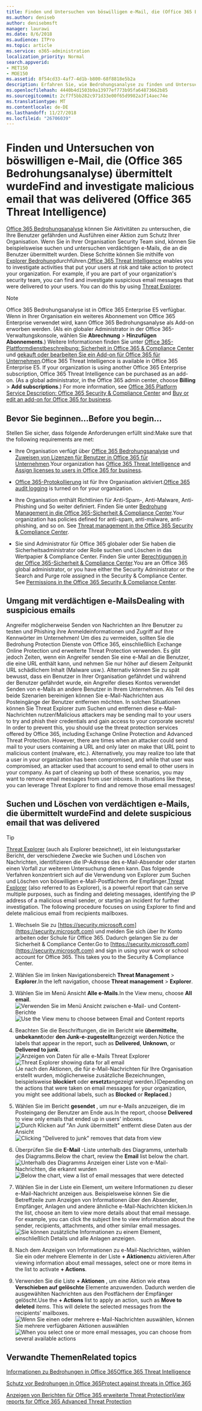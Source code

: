 ```yaml
---
title: Finden und Untersuchen von böswilligen e-Mail, die (Office 365 Bedrohungsanalyse) übermittelt wurde
ms.author: deniseb
author: denisebmsft
manager: laurawi
ms.date: 8/6/2018
ms.audience: ITPro
ms.topic: article
ms.service: o365-administration
localization_priority: Normal
search.appverid:
- MET150
- MOE150
ms.assetid: 8f54cd33-4af7-4d1b-b800-68f8818e5b2a
description: Erfahren Sie, wie Bedrohungsanalyse zu finden und Untersuchen von böswilligen e-Mail verwenden.
ms.openlocfilehash: 4440b4d1503b9a13977ef773b95fa64873662b85
ms.sourcegitcommit: 2cf7f5bb282c971d33e00f65d9982a3f14aec74e
ms.translationtype: MT
ms.contentlocale: de-DE
ms.lasthandoff: 11/27/2018
ms.locfileid: "26706039"
---
```

# <a name="find-and-investigate-malicious-email-that-was-delivered-office-365-threat-intelligence"></a><span data-ttu-id="7cdb5-103">Finden und Untersuchen von böswilligen e-Mail, die (Office 365 Bedrohungsanalyse) übermittelt wurde</span><span class="sxs-lookup"><span data-stu-id="7cdb5-103">Find and investigate malicious email that was delivered (Office 365 Threat Intelligence)</span></span>

<span data-ttu-id="7cdb5-p101">[Office 365 Bedrohungsanalyse](office-365-ti.md) können Sie Aktivitäten zu untersuchen, die Ihre Benutzer gefährden und Ausführen einer Aktion zum Schutz Ihrer Organisation. Wenn Sie in Ihrer Organisation Security Team sind, können Sie beispielsweise suchen und untersuchen verdächtigen e-Mails, die an die Benutzer übermittelt wurden. Diese Schritte können Sie mithilfe von [Explorer Bedrohung](get-started-with-ti.md#threat-explorer)durchführen.</span><span class="sxs-lookup"><span data-stu-id="7cdb5-p101">[Office 365 Threat Intelligence](office-365-ti.md) enables you to investigate activities that put your users at risk and take action to protect your organization. For example, if you are part of your organization's security team, you can find and investigate suspicious email messages that were delivered to your users. You can do this by using [Threat Explorer](get-started-with-ti.md#threat-explorer).</span></span>
  
> [!NOTE]
> <span data-ttu-id="7cdb5-p102">Office 365 Bedrohungsanalyse ist in Office 365 Enterprise E5 verfügbar. Wenn in Ihrer Organisation ein weiteres Abonnement von Office 365 Enterprise verwendet wird, kann Office 365 Bedrohungsanalyse als Add-on erworben werden. (Als ein globaler Administrator in der Office 365-Verwaltungskonsole, wählen Sie **Abrechnung** \> **Hinzufügen Abonnements**.) Weitere Informationen finden Sie unter [Office 365-Plattformdienstbeschreibung: Sicherheit in Office 365 &amp; Compliance Center](https://technet.microsoft.com/en-us/library/dn933793.aspx) und [gekauft oder bearbeiten Sie ein Add-on für Office 365 für Unternehmen](https://support.office.com/article/4e7b57d6-b93b-457d-aecd-0ea58bff07a6).</span><span class="sxs-lookup"><span data-stu-id="7cdb5-p102">Office 365 Threat Intelligence is available in Office 365 Enterprise E5. If your organization is using another Office 365 Enterprise subscription, Office 365 Threat Intelligence can be purchased as an add-on. (As a global administrator, in the Office 365 admin center, choose **Billing** \> **Add subscriptions**.) For more information, see [Office 365 Platform Service Description: Office 365 Security &amp; Compliance Center](https://technet.microsoft.com/en-us/library/dn933793.aspx) and [Buy or edit an add-on for Office 365 for business](https://support.office.com/article/4e7b57d6-b93b-457d-aecd-0ea58bff07a6).</span></span> 
  
## <a name="before-you-begin"></a><span data-ttu-id="7cdb5-110">Bevor Sie beginnen...</span><span class="sxs-lookup"><span data-stu-id="7cdb5-110">Before you begin...</span></span>

<span data-ttu-id="7cdb5-111">Stellen Sie sicher, dass folgende Anforderungen erfüllt sind:</span><span class="sxs-lookup"><span data-stu-id="7cdb5-111">Make sure that the following requirements are met:</span></span>
  
- <span data-ttu-id="7cdb5-112">Ihre Organisation verfügt über [Office 365 Bedrohungsanalyse](office-365-ti.md) und [Zuweisen von Lizenzen für Benutzer in Office 365 für Unternehmen](https://support.office.com/article/997596b5-4173-4627-b915-36abac6786dc).</span><span class="sxs-lookup"><span data-stu-id="7cdb5-112">Your organization has [Office 365 Threat Intelligence](office-365-ti.md) and [Assign licenses to users in Office 365 for business](https://support.office.com/article/997596b5-4173-4627-b915-36abac6786dc).</span></span>
    
- <span data-ttu-id="7cdb5-113">[Office 365-Protokollierung](turn-audit-log-search-on-or-off.md) ist für Ihre Organisation aktiviert.</span><span class="sxs-lookup"><span data-stu-id="7cdb5-113">[Office 365 audit logging](turn-audit-log-search-on-or-off.md) is turned on for your organization.</span></span> 
    
- <span data-ttu-id="7cdb5-p103">Ihre Organisation enthält Richtlinien für Anti-Spam-, Anti-Malware, Anti-Phishing und So weiter definiert. Finden Sie unter [Bedrohung Management in die Office 365-Sicherheit &amp; Compliance Center](threat-management.md).</span><span class="sxs-lookup"><span data-stu-id="7cdb5-p103">Your organization has policies defined for anti-spam, anti-malware, anti-phishing, and so on. See [Threat management in the Office 365 Security &amp; Compliance Center](threat-management.md).</span></span>
    
- <span data-ttu-id="7cdb5-p104">Sie sind Administrator für Office 365 globaler oder Sie haben die Sicherheitsadministrator oder Rolle suchen und Löschen in das Wertpapier &amp; Compliance Center. Finden Sie unter [Berechtigungen in der Office 365-Sicherheit &amp; Compliance Center](permissions-in-the-security-and-compliance-center.md).</span><span class="sxs-lookup"><span data-stu-id="7cdb5-p104">You are an Office 365 global administrator, or you have either the Security Administrator or the Search and Purge role assigned in the Security &amp; Compliance Center. See [Permissions in the Office 365 Security &amp; Compliance Center](permissions-in-the-security-and-compliance-center.md).</span></span>
    
## <a name="dealing-with-suspicious-emails"></a><span data-ttu-id="7cdb5-118">Umgang mit verdächtigen e-Mails</span><span class="sxs-lookup"><span data-stu-id="7cdb5-118">Dealing with suspicious emails</span></span>

<span data-ttu-id="7cdb5-p105">Angreifer möglicherweise Senden von Nachrichten an Ihre Benutzer zu testen und Phishing ihre Anmeldeinformationen und Zugriff auf Ihre Kennwörter im Unternehmen! Um dies zu vermeiden, sollten Sie die Bedrohung Protection Dienste von Office 365, einschließlich Exchange Online Protection und erweiterte Threat Protection verwenden. Es gibt jedoch Zeiten, wenn ein Angreifer senden Sie eine e-Mail an die Benutzer, die eine URL enthält kann, und nehmen Sie nur höher auf diesem Zeitpunkt URL schädlichem Inhalt (Malware usw.). Alternativ können Sie zu spät bewusst, dass ein Benutzer in Ihrer Organisation gefährdet und während der Benutzer gefährdet wurde, ein Angreifer dieses Kontos verwendet Senden von e-Mails an andere Benutzer in Ihrem Unternehmen. Als Teil des beide Szenarien bereinigen können Sie e-Mail-Nachrichten aus Posteingänge der Benutzer entfernen möchten. In solchen Situationen können Sie Threat Explorer zum Suchen und entfernen diese e-Mail-Nachrichten nutzen!</span><span class="sxs-lookup"><span data-stu-id="7cdb5-p105">Malicious attackers may be sending mail to your users to try and phish their credentials and gain access to your corporate secrets! In order to prevent this, you should use the threat protection services offered by Office 365, including Exchange Online Protection and Advanced Threat Protection. However, there are times when an attacker could send mail to your users containing a URL and only later on make that URL point to malicious content (malware, etc.). Alternatively, you may realize too late that a user in your organization has been compromised, and while that user was compromised, an attacker used that account to send email to other users in your company. As part of cleaning up both of these scenarios, you may want to remove email messages from user inboxes. In situations like these, you can leverage Threat Explorer to find and remove those email messages!</span></span>
  
## <a name="find-and-delete-suspicious-email-that-was-delivered"></a><span data-ttu-id="7cdb5-125">Suchen und Löschen von verdächtigen e-Mails, die übermittelt wurde</span><span class="sxs-lookup"><span data-stu-id="7cdb5-125">Find and delete suspicious email that was delivered</span></span>

> [!TIP]
> <span data-ttu-id="7cdb5-p106">[Threat Explorer](get-started-with-ti.md#threat-explorer) (auch als Explorer bezeichnet), ist ein leistungsstarker Bericht, der verschiedene Zwecke wie Suchen und Löschen von Nachrichten, identifizieren die IP-Adresse des e-Mail-Absender oder starten einen Vorfall zur weiteren Untersuchung dienen kann. Das folgende Verfahren konzentriert sich auf die Verwendung von Explorer zum Suchen und Löschen von böswilligen e-Mail-Postfächern der Empfänger.</span><span class="sxs-lookup"><span data-stu-id="7cdb5-p106">[Threat Explorer](get-started-with-ti.md#threat-explorer) (also referred to as Explorer), is a powerful report that can serve multiple purposes, such as finding and deleting messages, identifying the IP address of a malicious email sender, or starting an incident for further investigation. The following procedure focuses on using Explorer to find and delete malicious email from recipients mailboxes.</span></span> 
  
1. <span data-ttu-id="7cdb5-p107">Wechseln Sie zu [https://security.microsoft.com](https://security.microsoft.com) und melden Sie sich über Ihr Konto arbeiten oder Schule für Office 365. Dadurch gelangen Sie zu der Sicherheit &amp; Compliance Center.</span><span class="sxs-lookup"><span data-stu-id="7cdb5-p107">Go to [https://security.microsoft.com](https://security.microsoft.com) and sign in using your work or school account for Office 365. This takes you to the Security &amp; Compliance Center.</span></span> 
    
2. <span data-ttu-id="7cdb5-130">Wählen Sie im linken Navigationsbereich **Threat Management** \> **Explorer**.</span><span class="sxs-lookup"><span data-stu-id="7cdb5-130">In the left navigation, choose **Threat management** \> **Explorer**.</span></span>
    
3. <span data-ttu-id="7cdb5-131">Wählen Sie im Menü Ansicht **Alle e-Mails**.</span><span class="sxs-lookup"><span data-stu-id="7cdb5-131">In the View menu, choose **All email**.</span></span><br/><span data-ttu-id="7cdb5-132">![Verwenden Sie im Menü Ansicht zwischen e-Mail- und Content-Berichte](media/d39013ff-93b6-42f6-bee5-628895c251c2.png)</span><span class="sxs-lookup"><span data-stu-id="7cdb5-132">![Use the View menu to choose between Email and Content reports](media/d39013ff-93b6-42f6-bee5-628895c251c2.png)</span></span>
  
4. <span data-ttu-id="7cdb5-133">Beachten Sie die Beschriftungen, die im Bericht wie **übermittelte**, **unbekannt**oder **den Junk-e-zugestellt**angezeigt werden.</span><span class="sxs-lookup"><span data-stu-id="7cdb5-133">Notice the labels that appear in the report, such as **Delivered**, **Unknown**, or **Delivered to junk**.</span></span><br/><span data-ttu-id="7cdb5-134">![Anzeigen von Daten für alle e-Mails Threat Explorer](media/208826ed-a85e-446f-b276-b5fdc312fbcb.png)</span><span class="sxs-lookup"><span data-stu-id="7cdb5-134">![Threat Explorer showing data for all email](media/208826ed-a85e-446f-b276-b5fdc312fbcb.png)</span></span><br/><span data-ttu-id="7cdb5-135">(Je nach den Aktionen, die für e-Mail-Nachrichten für Ihre Organisation erstellt wurden, möglicherweise zusätzliche Bezeichnungen, beispielsweise **blockiert** oder **ersetzt**angezeigt werden.)</span><span class="sxs-lookup"><span data-stu-id="7cdb5-135">(Depending on the actions that were taken on email messages for your organization, you might see additional labels, such as **Blocked** or **Replaced**.)</span></span>
    
5. <span data-ttu-id="7cdb5-136">Wählen Sie im Bericht **gesendet** , um nur e-Mails anzuzeigen, die im Posteingang der Benutzer am Ende aus.</span><span class="sxs-lookup"><span data-stu-id="7cdb5-136">In the report, choose **Delivered** to view only emails that ended up in users' inboxes.</span></span><br/><span data-ttu-id="7cdb5-137">![Durch Klicken auf "An Junk übermittelt" entfernt diese Daten aus der Ansicht](media/e6fb2e47-461e-4f6f-8c65-c331bd858758.png)</span><span class="sxs-lookup"><span data-stu-id="7cdb5-137">![Clicking "Delivered to junk" removes that data from view](media/e6fb2e47-461e-4f6f-8c65-c331bd858758.png)</span></span>
  
6. <span data-ttu-id="7cdb5-138">Überprüfen Sie die **E-Mail** -Liste unterhalb des Diagramms, unterhalb des Diagramms.</span><span class="sxs-lookup"><span data-stu-id="7cdb5-138">Below the chart, review the **Email** list below the chart.</span></span><br/><span data-ttu-id="7cdb5-139">![Unterhalb des Diagramms Anzeigen einer Liste von e-Mail-Nachrichten, die erkannt wurden](media/dfb60590-1236-499d-97da-86c68621e2bc.png)</span><span class="sxs-lookup"><span data-stu-id="7cdb5-139">![Below the chart, view a list of email messages that were detected](media/dfb60590-1236-499d-97da-86c68621e2bc.png)</span></span>
  
7. <span data-ttu-id="7cdb5-p108">Wählen Sie in der Liste ein Element, um weitere Informationen zu dieser e-Mail-Nachricht anzeigen aus. Beispielsweise können Sie die Betreffzeile zum Anzeigen von Informationen über den Absender, Empfänger, Anlagen und andere ähnliche e-Mail-Nachrichten klicken.</span><span class="sxs-lookup"><span data-stu-id="7cdb5-p108">In the list, choose an item to view more details about that email message. For example, you can click the subject line to view information about the sender, recipients, attachments, and other similar email messages.</span></span><br/>![Sie können zusätzliche Informationen zu einem Element, einschließlich Details und alle Anlagen anzeigen.](media/5a5707c3-d62a-4610-ae7b-900fff8708b2.png)
  
8. <span data-ttu-id="7cdb5-143">Nach dem Anzeigen von Informationen zu e-Mail-Nachrichten, wählen Sie ein oder mehrere Elemente in der Liste **+ Aktionen**zu aktivieren.</span><span class="sxs-lookup"><span data-stu-id="7cdb5-143">After viewing information about email messages, select one or more items in the list to activate **+ Actions**.</span></span>
    
9. <span data-ttu-id="7cdb5-p109">Verwenden Sie die Liste **+ Aktionen** , um eine Aktion wie etwa **Verschieben auf gelöschte** Elemente anzuwenden. Dadurch werden die ausgewählten Nachrichten aus den Postfächern der Empfänger gelöscht.</span><span class="sxs-lookup"><span data-stu-id="7cdb5-p109">Use the **+ Actions** list to apply an action, such as **Move to deleted** items. This will delete the selected messages from the recipients' mailboxes.</span></span><br/><span data-ttu-id="7cdb5-146">![Wenn Sie einen oder mehrere e-Mail-Nachrichten auswählen, können Sie mehrere verfügbaren Aktionen auswählen](media/ef12e10c-60a7-4f66-8f76-68d77ae26de1.png)</span><span class="sxs-lookup"><span data-stu-id="7cdb5-146">![When you select one or more email messages, you can choose from several available actions](media/ef12e10c-60a7-4f66-8f76-68d77ae26de1.png)</span></span>
  
## <a name="related-topics"></a><span data-ttu-id="7cdb5-147">Verwandte Themen</span><span class="sxs-lookup"><span data-stu-id="7cdb5-147">Related topics</span></span>

[<span data-ttu-id="7cdb5-148">Informationen zu Bedrohungen in Office 365</span><span class="sxs-lookup"><span data-stu-id="7cdb5-148">Office 365 Threat Intelligence</span></span>](office-365-ti.md)
  
[<span data-ttu-id="7cdb5-149">Schutz vor Bedrohungen in Office 365</span><span class="sxs-lookup"><span data-stu-id="7cdb5-149">Protect against threats in Office 365</span></span>](protect-against-threats.md)
  
[<span data-ttu-id="7cdb5-150">Anzeigen von Berichten für Office 365 erweiterte Threat Protection</span><span class="sxs-lookup"><span data-stu-id="7cdb5-150">View reports for Office 365 Advanced Threat Protection</span></span>](view-reports-for-atp.md)
  

